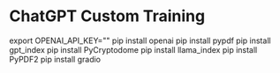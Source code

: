 # ChatGPT Custom Training

export OPENAI_API_KEY="<key>"
pip install openai
pip install pypdf
pip install gpt_index
pip install PyCryptodome
pip install llama_index
pip install PyPDF2
pip install gradio